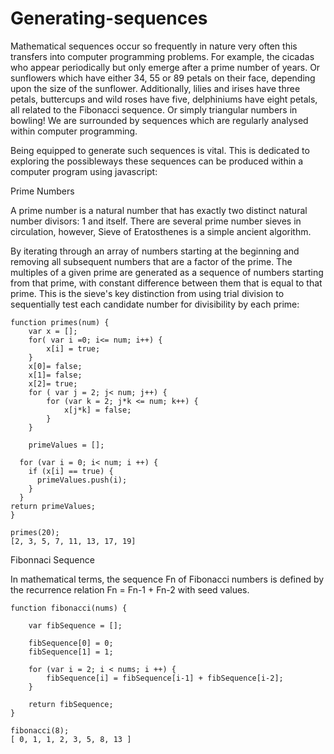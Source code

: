 # Generating-sequences

Mathematical sequences occur so frequently in nature very often this transfers into computer programming problems. For example, the 
cicadas who appear periodically but only emerge after a prime number of years.  Or sunflowers which have either 34, 55 or 89 petals 
on their face, depending upon the size of the sunflower. Additionally, lilies and irises have three petals, buttercups and wild roses 
have five, delphiniums have eight petals, all related to the Fibonacci sequence. Or simply triangular numbers in bowling! 
We are surrounded by sequences which are regularly analysed within computer programming.

Being equipped to generate such sequences is vital. This is dedicated to exploring the possibleways these sequences can be produced 
within a computer program using javascript:

Prime Numbers

A prime number is a natural number that has exactly two distinct natural number divisors: 1 and itself. There are several prime number
sieves in circulation, however, Sieve of Eratosthenes is a simple ancient algorithm.

By iterating through an array of numbers starting at the beginning and removing all subsequent numbers that are a factor of the prime.
The multiples of a given prime are generated as a sequence of numbers starting from that prime, with constant difference between
them that is equal to that prime. This is the sieve's key distinction from using trial division to sequentially test each 
candidate number for divisibility by each prime:

	function primes(num) {
		var x = [];
		for( var i =0; i<= num; i++) {
			x[i] = true;
		}
		x[0]= false;
		x[1]= false;
		x[2]= true;
		for ( var j = 2; j< num; j++) {
			for (var k = 2; j*k <= num; k++) {
				x[j*k] = false;
			}
		}
		
		primeValues = [];
		
	  for (var i = 0; i< num; i ++) {
	    if (x[i] == true) { 
	      primeValues.push(i);
	    }
	  }
	return primeValues;
	}

	primes(20);
	[2, 3, 5, 7, 11, 13, 17, 19]

Fibonnaci Sequence

In mathematical terms, the sequence Fn of Fibonacci numbers is defined by the recurrence relation Fn = Fn-1 + Fn-2 with seed values.

	function fibonacci(nums) {
		
		var fibSequence = [];
		
		fibSequence[0] = 0;
		fibSequence[1] = 1;
		
		for (var i = 2; i < nums; i ++) {
			fibSequence[i] = fibSequence[i-1] + fibSequence[i-2];
		}
			
		return fibSequence;
	}
	
	fibonacci(8);
	[ 0, 1, 1, 2, 3, 5, 8, 13 ]